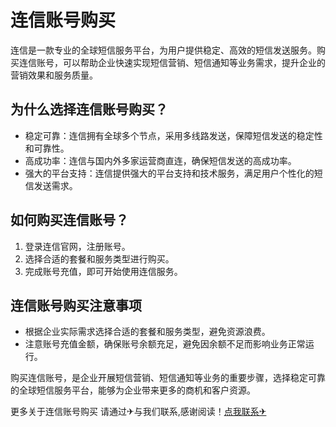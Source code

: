 # 连信账号购买

连信是一款专业的全球短信服务平台，为用户提供稳定、高效的短信发送服务。购买连信账号，可以帮助企业快速实现短信营销、短信通知等业务需求，提升企业的营销效果和服务质量。

## 为什么选择连信账号购买？

- 稳定可靠：连信拥有全球多个节点，采用多线路发送，保障短信发送的稳定性和可靠性。
- 高成功率：连信与国内外多家运营商直连，确保短信发送的高成功率。
- 强大的平台支持：连信提供强大的平台支持和技术服务，满足用户个性化的短信发送需求。

## 如何购买连信账号？

1. 登录连信官网，注册账号。
2. 选择合适的套餐和服务类型进行购买。
3. 完成账号充值，即可开始使用连信服务。

## 连信账号购买注意事项

- 根据企业实际需求选择合适的套餐和服务类型，避免资源浪费。
- 注意账号充值金额，确保账号余额充足，避免因余额不足而影响业务正常运行。

购买连信账号，是企业开展短信营销、短信通知等业务的重要步骤，选择稳定可靠的全球短信服务平台，能够为企业带来更多的商机和客户资源。

更多关于连信账号购买 请通过✈与我们联系,感谢阅读！[点我联系✈](https://go.G208.com)